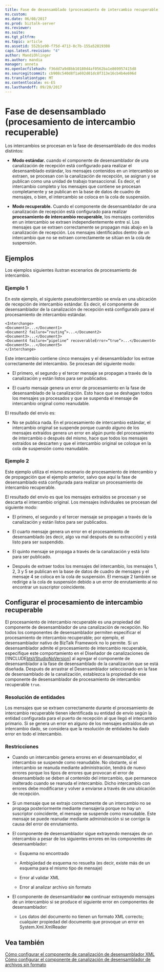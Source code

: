```yaml
---
title: Fase de desensamblado (procesamiento de intercambio recuperable) | Documentos de Microsoft
ms.custom: 
ms.date: 06/08/2017
ms.prod: biztalk-server
ms.reviewer: 
ms.suite: 
ms.tgt_pltfrm: 
ms.topic: article
ms.assetid: 552b1e90-f75d-4713-8c7b-155a52819308
caps.latest.revision: "4"
author: MandiOhlinger
ms.author: mandia
manager: anneta
ms.openlocfilehash: f36dd7a9d8bb10180d4af0562ba1e869957415d8
ms.sourcegitcommit: cb908c540d8f1a692d01dc8f313e16cb4b4e696d
ms.translationtype: MT
ms.contentlocale: es-ES
ms.lasthandoff: 09/20/2017
---
```

# <a name="disassembly-stage-recoverable-interchange-processing"></a>Fase de desensamblado (procesamiento de intercambio recuperable)
Los intercambios se procesan en la fase de desensamblado de dos modos distintos:  
  
-   **Modo estándar.** cuando el componente de desensamblador de una canalización de recepción está configurado para realizar el desensamblado estándar, los mensajes contenidos en un intercambio se extraen, se procesan con la canalización de recepción, se asignan y se publican como una unidad de trabajo transaccional. Es decir, el intercambio completo y los mensajes que contiene se procesan completamente y se publican en la base de datos de cuadro de mensajes, o bien, el intercambio se coloca en la cola de suspensión.  
  
-   **Modo recuperable.** Cuando el componente de desensamblador de una canalización de recepción está configurado para realizar **procesamiento de intercambio recuperable**, los mensajes contenidos en un intercambio se extraen independientemente entre sí. Los mensajes que se extraen correctamente se propagan más abajo en la canalización de recepción. Los mensajes identificados dentro de un intercambio que no se extraen correctamente se sitúan en la cola de suspensión.  
  
## <a name="examples"></a>Ejemplos  
 Los ejemplos siguientes ilustran escenarios de procesamiento de intercambio.  
  
### <a name="example-1"></a>Ejemplo 1  
 En este ejemplo, el siguiente pseudointercambio se envía en una ubicación de recepción de intercambio estándar. Es decir, el componente de desensamblador de la canalización de recepción está configurado para el procesamiento de intercambio estándar.  
  
```  
<Interchange>  
<Document1>...</Document1>  
<Document2 failure=”routing”>...</Document2>  
<Document3>...</Document3>  
<Document4 failure=”pipeline” recoverableError=”true”>...</Document4>  
<Document5>...</Document5>  
</Interchange>  
```  
  
 Este intercambio contiene cinco mensajes y el desensamblador los extrae correctamente del intercambio. Se procesan del siguiente modo:  
  
-   El primero, el segundo y el tercer mensaje se propagan a través de la canalización y están listos para ser publicados.  
  
-   El cuarto mensaje genera un error de procesamiento en la fase de desensamblado de la canalización. Esto hace que se deshagan todos los mensajes ya procesados y que se suspenda el mensaje de intercambio original como reanudable.  
  
 El resultado del envío es:  
  
-   No se publica nada. En el procesamiento de intercambio estándar, el intercambio original se suspende porque cuando alguno de los mensajes extraídos genera un error en algún punto del procesamiento de intercambio o después del mismo, hace que todos los mensajes extraídos se descarten y que el intercambio original se coloque en la cola de suspensión como reanudable.  
  
### <a name="example-2"></a>Ejemplo 2  
 Este ejemplo utiliza el mismo escenario de procesamiento de intercambio y de propagación que el ejemplo anterior, salvo que aquí la fase de desensamblado está configurada para realizar un procesamiento de intercambio recuperable.  
  
 El resultado del envío es que los mensajes extraídos se procesan y se descarta el intercambio original. Los mensajes individuales se procesan del siguiente modo:  
  
-   El primero, el segundo y el tercer mensaje se propagan a través de la canalización y están listos para ser publicados.  
  
-   El cuarto mensaje genera un error en el procesamiento de desensamblado (es decir, algo va mal después de su extracción) y está listo para ser suspendido.  
  
-   El quinto mensaje se propaga a través de la canalización y está listo para ser publicado.  
  
-   Después de extraer todos los mensajes del intercambio, los mensajes 1, 2, 3 y 5 se publican en la base de datos de cuadro de mensajes y el mensaje 4 se coloca en la cola de suspensión. El mensaje 2 también se redirige a la cola de suspensión debido a un error de enrutamiento al no encontrar un suscriptor coincidente.  
  
## <a name="configuring-recoverable-interchange-processing"></a>Configurar el procesamiento de intercambio recuperable  
 El procesamiento de intercambio recuperable es una propiedad del componente de desensamblador de una canalización de recepción. No todos los componentes de desensamblador permiten especificar el procesamiento de intercambio recuperable; por ejemplo, el desensamblador nativo de BizTalk Framework no lo permite. Si un desensamblador admite el procesamiento de intercambio recuperable, especifique este comportamiento en el Diseñador de canalizaciones de [!INCLUDE[btsVStudioNoVersion](../includes/btsvstudionoversion-md.md)] al agregar el componente de desensamblador a la fase de desensamblado de la canalización que se está diseñada. Después de arrastrar el Desensamblador seleccionado en la fase de desensamblado de la canalización, establezca la propiedad de ese componente de desensamblador de procesamiento de intercambio recuperable `true`.  
  
### <a name="party-resolution"></a>Resolución de entidades  
 Los mensajes que se extraen correctamente durante el procesamiento de intercambio recuperable tienen identificada su entidad de envío según la entidad configurada para el puerto de recepción al que llegó el intercambio primario. Si se genera un error en alguno de los mensajes extraídos de un intercambio dado, se considera que la resolución de entidades ha dado error en todo el intercambio.  
  
### <a name="restrictions"></a>Restricciones  
  
-   Cuando un intercambio genera errores en el desensamblador, el intercambio se suspende como reanudable. No obstante, si el intercambio se reanuda mediante administración, tendrá de nuevo errores porque los tipos de errores que provocan el error de desensamblado se deben al contenido del intercambio, que permanece inalterado cuando se reanuda el intercambio. Dicho intercambio con errores debe modificarse y volver a enviarse a través de una ubicación de recepción.  
  
-   Si un mensaje que se extrajo correctamente de un intercambio no se propaga posteriormente mediante mensajería porque no hay un suscriptor coincidente, el mensaje se suspende como reanudable. Este mensaje se puede reanudar mediante administración si se corrige la causa del error de enrutamiento.  
  
-   El componente de desensamblador sigue extrayendo mensajes de un intercambio a pesar de los siguientes errores en los componentes de desensamblador:  
  
    -   Esquema no encontrado  
  
    -   Ambigüedad de esquema no resuelta (es decir, existe más de un esquema para el mismo tipo de mensaje)  
  
    -   Error al validar XML  
  
    -   Error al analizar archivo sin formato  
  
-   El componente de desensamblador **no** continuar extrayendo mensajes de un intercambio si se produce el siguiente error en componentes de desensamblador:  
  
    -   Los datos del documento no tienen un formato XML correcto; cualquier propiedad del documento que provoque un error en System.Xml.XmlReader  
  
## <a name="see-also"></a>Vea también  
 [Cómo configurar el componente de canalización de desensamblador XML](../core/how-to-configure-the-xml-disassembler-pipeline-component.md)   
 [Cómo configurar el componente de canalización de desensamblador de archivos sin formato](../core/how-to-configure-the-flat-file-disassembler-pipeline-component.md)